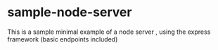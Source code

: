# sample-node-server
This is a sample minimal example of a node server , using the express framework (basic endpoints included)
